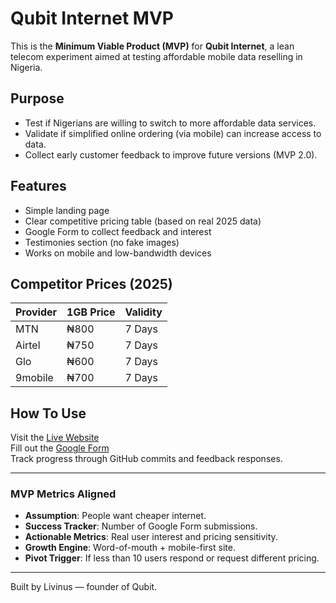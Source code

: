 
# Qubit Internet MVP

This is the **Minimum Viable Product (MVP)** for **Qubit Internet**, a lean telecom experiment aimed at testing affordable mobile data reselling in Nigeria.

## Purpose

- Test if Nigerians are willing to switch to more affordable data services.
- Validate if simplified online ordering (via mobile) can increase access to data.
- Collect early customer feedback to improve future versions (MVP 2.0).

## Features

- Simple landing page
- Clear competitive pricing table (based on real 2025 data)
- Google Form to collect feedback and interest
- Testimonies section (no fake images)
- Works on mobile and low-bandwidth devices

## Competitor Prices (2025)

| Provider       | 1GB Price | Validity |
|----------------|-----------|----------|
| MTN            | ₦800      | 7 Days   |
| Airtel         | ₦750      | 7 Days   |
| Glo            | ₦600      | 7 Days   |
| 9mobile        | ₦700      | 7 Days   |

## How To Use

Visit the [Live Website](https://livinusoo7-7b.github.io/Qubit-telecom-/)  
Fill out the [Google Form](https://docs.google.com/forms/d/1z4JDXr50G7-WSr3oLXI5q2pcKuKVzbMU4I8JV0DDp9g/viewform)  
Track progress through GitHub commits and feedback responses.

---

### MVP Metrics Aligned

- **Assumption**: People want cheaper internet.
- **Success Tracker**: Number of Google Form submissions.
- **Actionable Metrics**: Real user interest and pricing sensitivity.
- **Growth Engine**: Word-of-mouth + mobile-first site.
- **Pivot Trigger**: If less than 10 users respond or request different pricing.

---

Built by Livinus — founder of Qubit.
